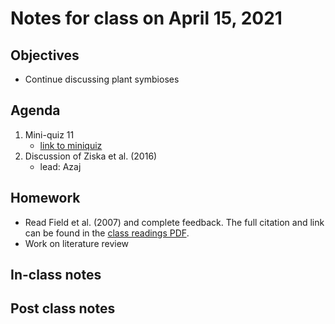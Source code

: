 # Notes for class on April 15, 2021

## Objectives
- Continue discussing plant symbioses

## Agenda
1. Mini-quiz 11
	- [link to miniquiz](../MiniQuizzes/miniquiz11_04.15.2021)
2. Discussion of Ziska et al. (2016)
	- lead: Azaj

## Homework
- Read Field et al. (2007) and complete feedback. The full citation and link can be found in the 
[class readings PDF](../Readings/readings_ecophys_sp2021.pdf).
- Work on literature review

## In-class notes

## Post class notes